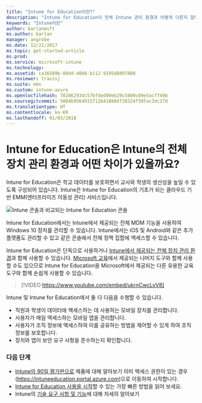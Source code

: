 ```yaml
---
title: "Intune for Education이란?"
description: "Intune for Education이 전체 Intune 관리 환경과 어떻게 다른지 알아봅니다."
keywords: "Intune이란"
author: barlanmsft
ms.author: barlan
manager: angrobe
ms.date: 12/21/2017
ms.topic: get-started-article
ms.prod: 
ms.service: microsoft-intune
ms.technology: 
ms.assetid: ca36589b-804d-40b8-b112-9195d8897800
ms.reviewer: travisj
ms.suite: ems
ms.custom: intune-azure
ms.openlocfilehash: 78286293dc57bfded09eb29c5809c09e5acff49b
ms.sourcegitcommit: 5004b9564915712b41860df20324f39fac3dc27d
ms.translationtype: HT
ms.contentlocale: ko-KR
ms.lasthandoff: 01/03/2018
---
```

# <a name="how-is-intune-for-education-different-from-the-full-device-management-experience-in-intune"></a>Intune for Education은 Intune의 전체 장치 관리 환경과 어떤 차이가 있을까요?

Intune for Education은 학교 데이터를 보호하면서 교사와 학생의 생산성을 높일 수 있도록 구성되어 있습니다. Intune은 Intune for Education의 기초가 되는 클라우드 기반 EMM(엔터프라이즈 이동성 관리) 서비스입니다.

![Intune 콘솔과 비교되는 Intune for Education 콘솔](./media/intune-azure-vs-intuneEDU.png)

Intune for Education에서는 Intune에서 제공되는 전체 MDM 기능을 사용하여 Windows 10 장치를 관리할 수 있습니다. Intune에서는 iOS 및 Android와 같은 추가 플랫폼도 관리할 수 있고 같은 콘솔에서 전체 정책 집합에 액세스할 수 있습니다.

Intune for Education은 단독으로 사용하거나 [Intune에서 제공되는 전체 장치 관리 환경](introduction-intune.md)과 함께 사용할 수 있습니다. [Microsoft 교육](https://microsoft.com/education)에서 제공되는 나머지 도구와 함께 사용할 수도 있으므로 Intune for Education을 Microsoft에서 제공되는 다른 유용한 교육 도구와 함께 손쉽게 사용할 수 있습니다.

> [!VIDEO https://www.youtube.com/embed/ukrnCwcLvV8]

Intune 및 Intune for Education에서 둘 다 다음을 수행할 수 있습니다.
* 직원과 학생이 데이터에 액세스하는 데 사용하는 모바일 장치를 관리합니다.
* 사용자가 매일 액세스하는 모바일 앱을 관리합니다.
* 사용자가 조직 정보에 액세스하여 이를 공유하는 방법을 제어할 수 있게 하여 조직 정보를 보호합니다.
* 장치와 앱이 보안 요구 사항을 준수하는지 확인합니다.

### <a name="next-steps"></a>다음 단계
* [Intune의 90일 평가판으로](https://signup.microsoft.com/Signup?OfferId=5eec053c-cc40-4cd5-a06a-ea8d75cf2686&ali=1) 제품에 대해 알아보기 이미 액세스 권한이 있는 경우 (https://intuneeducation.portal.azure.com)으로 이동하여 시작합니다.
* [Intune for Education 사용을 시작](/intune-education/what-is-express-configuration)할 수 있는 가장 빠른 방법을 읽어 보세요.
* Intune의 [기술 요구 사항 및 기능](/intune/supported-devices-browsers)에 대해 자세히 알아보기
